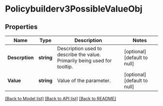 # Policybuilderv3PossibleValueObj

## Properties
Name | Type | Description | Notes
------------ | ------------- | ------------- | -------------
**Descrption** | **string** | Description used to describe the value. Primarily being used for tooltip. | [optional] [default to null]
**Value** | **string** | Value of the parameter. | [optional] [default to null]

[[Back to Model list]](../README.md#documentation-for-models) [[Back to API list]](../README.md#documentation-for-api-endpoints) [[Back to README]](../README.md)

